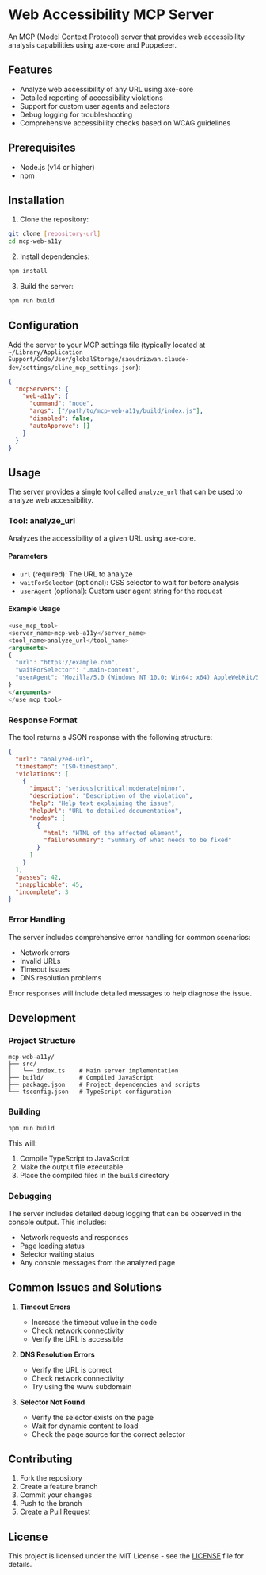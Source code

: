 # Web Accessibility MCP Server

An MCP (Model Context Protocol) server that provides web accessibility analysis capabilities using axe-core and Puppeteer.

## Features

- Analyze web accessibility of any URL using axe-core
- Detailed reporting of accessibility violations
- Support for custom user agents and selectors
- Debug logging for troubleshooting
- Comprehensive accessibility checks based on WCAG guidelines

## Prerequisites

- Node.js (v14 or higher)
- npm

## Installation

1. Clone the repository:
```bash
git clone [repository-url]
cd mcp-web-a11y
```

2. Install dependencies:
```bash
npm install
```

3. Build the server:
```bash
npm run build
```

## Configuration

Add the server to your MCP settings file (typically located at `~/Library/Application Support/Code/User/globalStorage/saoudrizwan.claude-dev/settings/cline_mcp_settings.json`):

```json
{
  "mcpServers": {
    "web-a11y": {
      "command": "node",
      "args": ["/path/to/mcp-web-a11y/build/index.js"],
      "disabled": false,
      "autoApprove": []
    }
  }
}
```

## Usage

The server provides a single tool called `analyze_url` that can be used to analyze web accessibility.

### Tool: analyze_url

Analyzes the accessibility of a given URL using axe-core.

#### Parameters

- `url` (required): The URL to analyze
- `waitForSelector` (optional): CSS selector to wait for before analysis
- `userAgent` (optional): Custom user agent string for the request

#### Example Usage

```typescript
<use_mcp_tool>
<server_name>mcp-web-a11y</server_name>
<tool_name>analyze_url</tool_name>
<arguments>
{
  "url": "https://example.com",
  "waitForSelector": ".main-content",
  "userAgent": "Mozilla/5.0 (Windows NT 10.0; Win64; x64) AppleWebKit/537.36 (KHTML, like Gecko) Chrome/120.0.0.0 Safari/537.36"
}
</arguments>
</use_mcp_tool>
```

### Response Format

The tool returns a JSON response with the following structure:

```json
{
  "url": "analyzed-url",
  "timestamp": "ISO-timestamp",
  "violations": [
    {
      "impact": "serious|critical|moderate|minor",
      "description": "Description of the violation",
      "help": "Help text explaining the issue",
      "helpUrl": "URL to detailed documentation",
      "nodes": [
        {
          "html": "HTML of the affected element",
          "failureSummary": "Summary of what needs to be fixed"
        }
      ]
    }
  ],
  "passes": 42,
  "inapplicable": 45,
  "incomplete": 3
}
```

### Error Handling

The server includes comprehensive error handling for common scenarios:

- Network errors
- Invalid URLs
- Timeout issues
- DNS resolution problems

Error responses will include detailed messages to help diagnose the issue.

## Development

### Project Structure

```
mcp-web-a11y/
├── src/
│   └── index.ts    # Main server implementation
├── build/          # Compiled JavaScript
├── package.json    # Project dependencies and scripts
└── tsconfig.json   # TypeScript configuration
```

### Building

```bash
npm run build
```

This will:
1. Compile TypeScript to JavaScript
2. Make the output file executable
3. Place the compiled files in the `build` directory

### Debugging

The server includes detailed debug logging that can be observed in the console output. This includes:
- Network requests and responses
- Page loading status
- Selector waiting status
- Any console messages from the analyzed page

## Common Issues and Solutions

1. **Timeout Errors**
   - Increase the timeout value in the code
   - Check network connectivity
   - Verify the URL is accessible

2. **DNS Resolution Errors**
   - Verify the URL is correct
   - Check network connectivity
   - Try using the www subdomain

3. **Selector Not Found**
   - Verify the selector exists on the page
   - Wait for dynamic content to load
   - Check the page source for the correct selector

## Contributing

1. Fork the repository
2. Create a feature branch
3. Commit your changes
4. Push to the branch
5. Create a Pull Request

## License

This project is licensed under the MIT License - see the [LICENSE](LICENSE) file for details.
